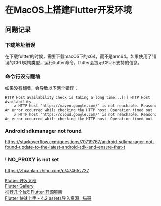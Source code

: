 # 在MacOS上搭建Flutter开发环境

## 问题记录

### 下载地址错误

在下载fultter的时候，需要下载macOS下的x64，而不是arm64。如果使用了错误的CPU架构类型，运行flutter命令，flutter会提示CPU不支持的信息。

### 命令行没有翻墙

如果没有翻墙，会导致以下两个错误：

```
HTTP Host availability check is taking a long time...[!] HTTP Host Availability
    ✗ HTTP host "https://maven.google.com/" is not reachable. Reason: An error occurred while checking the HTTP host: Operation timed out
    ✗ HTTP host "https://cloud.google.com/" is not reachable. Reason: An error occurred while checking the HTTP host: Operation timed out
```

### Android sdkmanager not found.

https://stackoverflow.com/questions/70719767/android-sdkmanager-not-found-update-to-the-latest-android-sdk-and-ensure-that-t

### ! NO_PROXY is not set

https://zhuanlan.zhihu.com/p/474652737

[Flutter 开发文档](https://flutter.cn/docs)  
[Flutter Gallery](https://gallery.flutter.dev/#/)  
[推荐几个优质Flutter 开源项目](https://www.wanandroid.com/blog/show/2260)  
[Flutter 快速上手 - 4.2 assets导入资源 | 猫哥](https://www.bilibili.com/video/BV1ve4y197Ly/?spm_id_from=333.788&vd_source=0e0265662467c6caea699dd58aec6891)  
